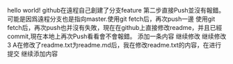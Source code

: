 hello world!
github在遠程自己創建了分支feature
第二步直接Push並沒有報錯。可能是因爲遠程分支也是指向master.使用git fetch后，再次push一邊
使用git fetch后，再次push也并沒有失敗，現在在github上直接修改readme，并且已經commit,現在本地上再次Push看看會不會報錯。
添加一条内容
继续修改
继续修改3
A在修改了readme.txt为readme.md后，我在修改readme.txt的内容，在进行提交
继续添加内容